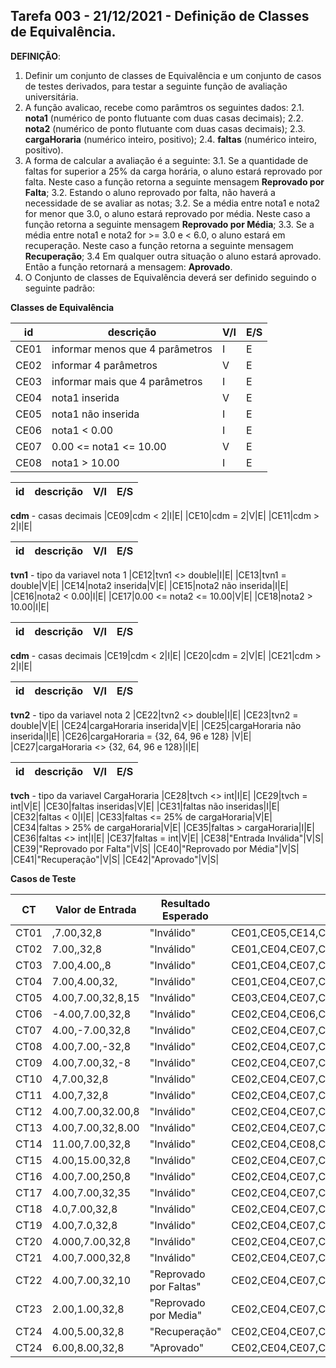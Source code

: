 
## Tarefa 003 - 21/12/2021 - Definição de Classes de Equivalência.

**DEFINIÇÃO**:
1. Definir um conjunto de classes de Equivalência e um conjunto de casos de testes derivados, para testar a seguinte função de avaliação universitária.
2. A função avalicao, recebe como parâmtros os seguintes dados:
   2.1. **nota1** (numérico de ponto flutuante com duas casas decimais);
   2.2. **nota2**  (numérico de ponto flutuante com duas casas decimais);
   2.3. **cargaHoraria** (numérico inteiro, positivo);
   2.4. **faltas** (numérico inteiro, positivo).
3. A forma de calcular a avaliação é a seguinte:
  3.1. Se a quantidade de faltas for superior a 25% da carga horária, o aluno estará reprovado por falta. Neste caso a função retorna a seguinte mensagem **Reprovado por Falta**;
  3.2. Estando o aluno reprovado por falta, não haverá a necessidade de se avaliar as notas;
  3.2. Se a média entre nota1 e nota2 for menor que 3.0, o aluno estará reprovado por média.  Neste caso a função retorna a seguinte mensagem **Reprovado por Média**;
  3.3. Se a média entre nota1 e nota2 for >= 3.0 e < 6.0, o aluno estará em recuperação.  Neste caso a função retorna a seguinte mensagem **Recuperação**;
  3.4 Em qualquer outra situação o aluno estará  aprovado. Então a função retornará a mensagem: **Aprovado**.
4. O Conjunto de classes de Equivalência deverá ser definido seguindo o seguinte padrão:

**Classes de Equivalência**

|id|descrição|V/I|E/S|
|---|---|---|---|
|CE01|informar menos que 4 parâmetros |I|E|
|CE02|informar 4 parâmetros |V|E|
|CE03|informar mais que 4 parâmetros |I|E|
|CE04|nota1 inserida|V|E|
|CE05|nota1 não inserida|I|E|
|CE06|nota1 < 0.00|I|E|
|CE07|0.00 <= nota1 <= 10.00|V|E|
|CE08|nota1 > 10.00|I|E|

|id|descrição|V/I|E/S|
|---|---|---|---|
**cdm** - casas decimais
|CE09|cdm < 2|I|E|
|CE10|cdm = 2|V|E|
|CE11|cdm > 2|I|E|

|id|descrição|V/I|E/S|
|---|---|---|---|
**tvn1** - tipo da variavel nota 1 
|CE12|tvn1 <> double|I|E|
|CE13|tvn1 = double|V|E|
|CE14|nota2 inserida|V|E|
|CE15|nota2 não inserida|I|E|
|CE16|nota2 < 0.00|I|E|
|CE17|0.00 <= nota2 <= 10.00|V|E|
|CE18|nota2 > 10.00|I|E|

|id|descrição|V/I|E/S|
|---|---|---|---|
**cdm** - casas decimais
|CE19|cdm < 2|I|E|
|CE20|cdm = 2|V|E|
|CE21|cdm > 2|I|E|

|id|descrição|V/I|E/S|
|---|---|---|---|
**tvn2** - tipo da variavel nota 2
|CE22|tvn2 <> double|I|E|
|CE23|tvn2 = double|V|E|
|CE24|cargaHoraria inserida|V|E|
|CE25|cargaHoraria não inserida|I|E|
|CE26|cargaHoraria = {32, 64, 96 e 128} |V|E|
|CE27|cargaHoraria <> {32, 64, 96 e 128}|I|E|

|id|descrição|V/I|E/S|
|---|---|---|---|
**tvch** - tipo da variavel CargaHoraria
|CE28|tvch <> int|I|E|
|CE29|tvch = int|V|E|
|CE30|faltas inseridas|V|E|
|CE31|faltas não inseridas|I|E|
|CE32|faltas < 0|I|E|
|CE33|faltas <= 25% de cargaHoraria|V|E|
|CE34|faltas > 25% de cargaHoraria|V|E|
|CE35|faltas > cargaHoraria|I|E|
|CE36|faltas <> int|I|E|
|CE37|faltas = int|V|E|
|CE38|"Entrada Inválida"|V|S|
|CE39|"Reprovado por Falta"|V|S|
|CE40|"Reprovado por Média"|V|S|
|CE41|"Recuperação"|V|S|
|CE42|"Aprovado"|V|S|




**Casos de Teste**

|CT|Valor de Entrada|Resultado Esperado|Classe Equivalência|
|---|---|---|---|
|CT01|,7.00,32,8|"Inválido"|CE01,CE05,CE14,CE17,CE20,CE23,CE24,CE27,CE29,CE30,CE33,CE37,CE38|
|CT02|7.00,,32,8|"Inválido"|CE01,CE04,CE07,CE10,CE13,CE15,CE24,CE27,CE29,CE30,CE33,CE37,CE38|
|CT03|7.00,4.00,,8|"Inválido"|CE01,CE04,CE07,CE10,CE13,CE14,CE17,CE20,CE23,CE25,CE30,CE34,CE37,CE38|
|CT04|7.00,4.00,32,|"Inválido"|CE01,CE04,CE07,CE10,CE13,CE14,CE17,CE20,CE23,CE24,CE27,CE29,CE31,CE38|
|CT05|4.00,7.00,32,8,15|"Inválido"|CE03,CE04,CE07,CE10,CE13,CE14,CE17,CE20,CE23,CE24,CE27,CE29,CE30,CE33,CE37,CE38|
|CT06|-4.00,7.00,32,8|"Inválido"|CE02,CE04,CE06,CE10,CE13,CE14,CE17,CE20,CE23,CE24,CE27,CE29,CE30,CE33,CE37,CE38|
|CT07|4.00,-7.00,32,8|"Inválido"|CE02,CE04,CE07,CE10,CE13,CE14,CE16,CE20,CE23,CE24,CE27,CE29,CE30,CE33,CE37,CE38|
|CT08|4.00,7.00,-32,8|"Inválido"|CE02,CE04,CE07,CE10,CE13,CE14,CE17,CE20,CE23,CE24,CE26,CE29,CE30,CE33,CE37,CE38|
|CT09|4.00,7.00,32,-8|"Inválido"|CE02,CE04,CE07,CE10,CE13,CE14,CE17,CE20,CE23,CE24,CE27,CE29,CE30,CE32,CE37,CE38|
|CT10|4,7.00,32,8|"Inválido"|CE02,CE04,CE07,CE09,CE12,CE14,CE17,CE20,CE23,CE24,CE27,CE29,CE30,CE33,CE37,CE38|
|CT11|4.00,7,32,8|"Inválido"|CE02,CE04,CE07,CE10,CE13,CE14,CE17,CE19,CE22,CE24,CE27,CE29,CE30,CE33,CE37,CE38|
|CT12|4.00,7.00,32.00,8|"Inválido"|CE02,CE04,CE07,CE10,CE13,CE14,CE17,CE20,CE23,CE24,CE26,CE28,CE30,CE33,CE37,CE38|
|CT13|4.00,7.00,32,8.00|"Inválido"|CE02,CE04,CE07,CE10,CE13,CE14,CE17,CE20,CE23,CE24,CE27,CE29,CE30,CE33,CE36,CE38|
|CT14|11.00,7.00,32,8|"Inválido"|CE02,CE04,CE08,CE10,CE13,CE14,CE17,CE20,CE23,CE24,CE27,CE29,CE30,CE33,CE37,CE38|
|CT15|4.00,15.00,32,8|"Inválido"|CE02,CE04,CE07,CE10,CE13,CE14,CE18,CE20,CE23,CE24,CE27,CE29,CE30,CE33,CE37,CE38|
|CT16|4.00,7.00,250,8|"Inválido"|CE02,CE04,CE07,CE10,CE13,CE14,CE17,CE20,CE23,CE24,CE26,CE28,CE30,CE33,CE37,CE38|
|CT17|4.00,7.00,32,35|"Inválido"|CE02,CE04,CE07,CE10,CE13,CE14,CE17,CE20,CE23,CE24,CE27,CE29,CE30,CE34,CE35,CE36,CE38|
|CT18|4.0,7.00,32,8|"Inválido"|CE02,CE04,CE07,CE09,CE13,CE14,CE17,CE20,CE23,CE24,CE27,CE29,CE30,CE33,CE37,CE38|
|CT19|4.00,7.0,32,8|"Inválido"|CE02,CE04,CE07,CE10,CE13,CE14,CE17,CE19,CE23,CE24,CE27,CE29,CE30,CE33,CE37,CE38|
|CT20|4.000,7.00,32,8|"Inválido"|CE02,CE04,CE07,CE11,CE13,CE14,CE17,CE20,CE23,CE24,CE27,CE29,CE30,CE33,CE37,CE38|
|CT21|4.00,7.000,32,8|"Inválido"|CE02,CE04,CE07,CE10,CE13,CE14,CE17,CE21,CE23,CE24,CE27,CE29,CE30,CE33,CE37,CE38|
|CT22|4.00,7.00,32,10|"Reprovado por Faltas"|CE02,CE04,CE07,CE11,CE13,CE14,CE17,CE20,CE23,CE24,CE27,CE29,CE30,CE34,CE37,CE39|
|CT23|2.00,1.00,32,8|"Reprovado por Media"|CE02,CE04,CE07,CE11,CE13,CE14,CE17,CE20,CE23,CE24,CE27,CE29,CE30,CE33,CE37,CE40|
|CT24|4.00,5.00,32,8|"Recuperação"|CE02,CE04,CE07,CE11,CE13,CE14,CE17,CE20,CE23,CE24,CE27,CE29,CE30,CE33,CE37,CE41|
|CT24|6.00,8.00,32,8|"Aprovado"|CE02,CE04,CE07,CE11,CE13,CE14,CE17,CE20,CE23,CE24,CE27,CE29,CE30,CE33,CE37,CE42|

